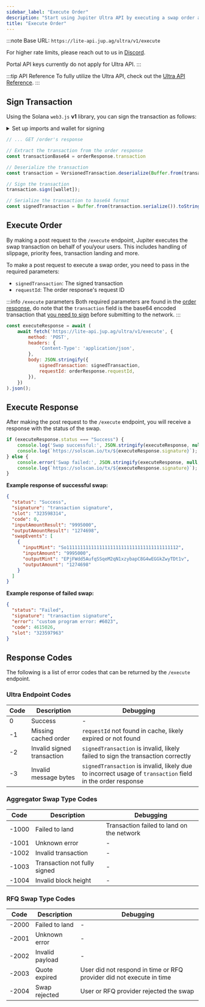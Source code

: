 ```yaml
---
sidebar_label: "Execute Order"
description: "Start using Jupiter Ultra API by executing a swap order and getting the execution status."
title: "Execute Order"
---
```


<head>
    <title>Execute Order</title>
    <meta name="twitter:card" content="summary" />
</head>

:::note
Base URL: `https://lite-api.jup.ag/ultra/v1/execute`

For higher rate limits, please reach out to us in [Discord](https://discord.gg/jup).

Portal API keys currently do not apply for Ultra API.
:::

:::tip API Reference
To fully utilize the Ultra API, check out the [Ultra API Reference](/docs/api/ultra-api/execute.api.mdx).
:::

## Sign Transaction

Using the Solana `web3.js` **v1** library, you can sign the transaction as follows:

<details>
  <summary>
    Set up imports and wallet for signing
  </summary>

```bash
npm install @solana/web3.js@1 # Using v1 of web3.js instead of v2
npm install bs58
npm install dotenv # if required for wallet setup
```

:::note
- You can paste in your private key for testing purposes but this is not recommended for production applications.
- If you want to store your private key in the project directly, you can do it via a `.env` file.
:::

To set up a development wallet via `.env` file, you can use the following script.

```jsx
// index.js
import { Keypair } from '@solana/web3.js';
import dotenv from 'dotenv';
require('dotenv').config();

const wallet = Keypair.fromSecretKey(bs58.decode(process.env.PRIVATE_KEY || ''));
```

```bash
# .env
PRIVATE_KEY=""
```

To set up a development wallet via a wallet generated via [Solana CLI](https://solana.com/docs/intro/installation#solana-cli-basics), you can use the following script.

```jsx
import { Keypair } from '@solana/web3.js';
import fs from 'fs';

const privateKeyArray = JSON.parse(fs.readFileSync('/Path/To/.config/solana/id.json', 'utf8').trim());
const wallet = Keypair.fromSecretKey(new Uint8Array(privateKeyArray));
```

</details>

```jsx
// ... GET /order's response

// Extract the transaction from the order response
const transactionBase64 = orderResponse.transaction

// Deserialize the transaction
const transaction = VersionedTransaction.deserialize(Buffer.from(transactionBase64, 'base64'));

// Sign the transaction
transaction.sign([wallet]);

// Serialize the transaction to base64 format
const signedTransaction = Buffer.from(transaction.serialize()).toString('base64');
```

## Execute Order

By making a post request to the `/execute` endpoint, Jupiter executes the swap transaction on behalf of you/your users. This includes handling of slippage, priority fees, transaction landing and more.

To make a post request to execute a swap order, you need to pass in the required parameters:

- `signedTransaction`: The signed transaction
- `requestId`: The order response's request ID

:::info `/execute` parameters
Both required parameters are found in the [order response](/docs/ultra-api/get-order#order-response), do note that the `transaction` field is the base64 encoded transaction that [you need to sign](#sign-transaction) before submitting to the network.
:::

```jsx
const executeResponse = await (
    await fetch('https://lite-api.jup.ag/ultra/v1/execute', {
        method: 'POST',
        headers: {
            'Content-Type': 'application/json',
        },
        body: JSON.stringify({
            signedTransaction: signedTransaction,
            requestId: orderResponse.requestId,
        }),
    })
).json();
```

## Execute Response

After making the post request to the `/execute` endpoint, you will receive a response with the status of the swap.

```jsx
if (executeResponse.status === "Success") {
    console.log('Swap successful:', JSON.stringify(executeResponse, null, 2));
    console.log(`https://solscan.io/tx/${executeResponse.signature}`);
} else {
    console.error('Swap failed:', JSON.stringify(executeResponse, null, 2));
    console.log(`https://solscan.io/tx/${executeResponse.signature}`);
}
```

**Example response of successful swap:**

```json
{
  "status": "Success",
  "signature": "transaction signature",
  "slot": "323598314",
  "code": 0,
  "inputAmountResult": "9995000",
  "outputAmountResult": "1274698",
  "swapEvents": [
    {
      "inputMint": "So11111111111111111111111111111111111111112",
      "inputAmount": "9995000",
      "outputMint": "EPjFWdd5AufqSSqeM2qN1xzybapC8G4wEGGkZwyTDt1v",
      "outputAmount": "1274698"
    }
  ]
}
```

**Example response of failed swap:**

```json
{
  "status": "Failed",
  "signature": "transaction signature",
  "error": "custom program error: #6023",
  "code": 4615026,
  "slot": "323597963"
}
```

## Response Codes

The following is a list of error codes that can be returned by the `/execute` endpoint.

### Ultra Endpoint Codes

| Code | Description | Debugging |
|------|-------------|-----------|
| 0 | Success | - |
| -1 | Missing cached order | `requestId` not found in cache, likely expired or not found |
| -2 | Invalid signed transaction | `signedTransaction` is invalid, likely failed to sign the transaction correctly |
| -3 | Invalid message bytes | `signedTransaction` is invalid, likely due to incorrect usage of `transaction` field in the order response |

### Aggregator Swap Type Codes

| Code | Description | Debugging |
|------|-------------|-----------|
| -1000 | Failed to land | Transaction failed to land on the network |
| -1001 | Unknown error | - |
| -1002 | Invalid transaction | - |
| -1003 | Transaction not fully signed | - |
| -1004 | Invalid block height | - |

### RFQ Swap Type Codes

| Code | Description | Debugging |
|------|-------------|-----------|
| -2000 | Failed to land | - |
| -2001 | Unknown error | - |
| -2002 | Invalid payload | - |
| -2003 | Quote expired | User did not respond in time or RFQ provider did not execute in time |
| -2004 | Swap rejected | User or RFQ provider rejected the swap |
